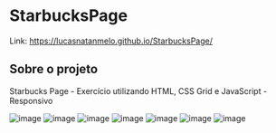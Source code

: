 # StarbucksPage

Link: https://lucasnatanmelo.github.io/StarbucksPage/

## Sobre o projeto
Starbucks Page - Exercício utilizando HTML, CSS Grid e JavaScript - Responsivo

![image](https://user-images.githubusercontent.com/100950738/167475546-182ac4dd-4924-4d68-a763-2739cbc98a87.png)
![image](https://user-images.githubusercontent.com/100950738/167475580-d80da49a-b4cb-43d4-8f56-9156b71811f7.png)
![image](https://user-images.githubusercontent.com/100950738/167475614-ff3d7e91-fe06-4897-b828-0f2b4d4cbc68.png)
![image](https://user-images.githubusercontent.com/100950738/167475676-d018942e-78f1-407c-b4f2-4f72b17f82c9.png)
![image](https://user-images.githubusercontent.com/100950738/167475711-dedabe58-7568-407b-bd0c-509cd0a8d7ff.png)
![image](https://user-images.githubusercontent.com/100950738/167475760-a4ea30c7-8d9d-4379-bdfd-2720831ac037.png)
![image](https://user-images.githubusercontent.com/100950738/167475815-1e67528d-d2c9-41aa-a203-e6dca48cb444.png)




